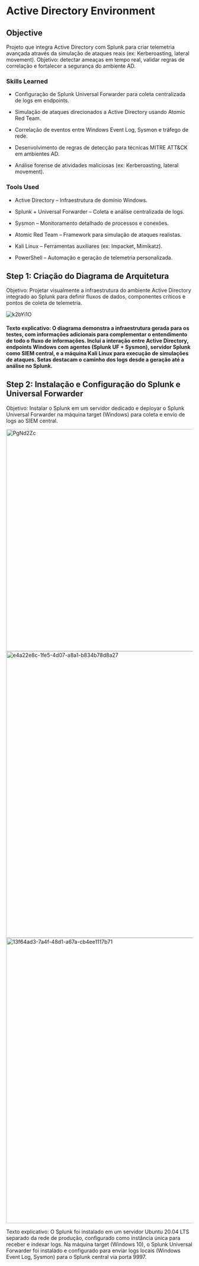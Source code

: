 # Active Directory Environment

## Objective

Projeto que integra Active Directory com Splunk para criar telemetria avançada através da simulação de ataques reais (ex: Kerberoasting, lateral movement). Objetivo: detectar ameaças em tempo real, validar regras de correlação e fortalecer a segurança do ambiente AD.

### Skills Learned

- Configuração de Splunk Universal Forwarder para coleta centralizada de logs em endpoints.

- Simulação de ataques direcionados a Active Directory usando Atomic Red Team.

- Correlação de eventos entre Windows Event Log, Sysmon e tráfego de rede.

- Desenvolvimento de regras de detecção para técnicas MITRE ATT&CK em ambientes AD.

- Análise forense de atividades maliciosas (ex: Kerberoasting, lateral movement).

### Tools Used

- Active Directory – Infraestrutura de domínio Windows.

- Splunk + Universal Forwarder – Coleta e análise centralizada de logs.

- Sysmon – Monitoramento detalhado de processos e conexões.

- Atomic Red Team – Framework para simulação de ataques realistas.

- Kali Linux – Ferramentas auxiliares (ex: Impacket, Mimikatz).

- PowerShell – Automação e geração de telemetria personalizada.

## Step 1: Criação do Diagrama de Arquitetura

Objetivo: Projetar visualmente a infraestrutura do ambiente Active Directory integrado ao Splunk para definir fluxos de dados, componentes críticos e pontos de coleta de telemetria.

![k2bYi1O](https://github.com/user-attachments/assets/f0394f27-0513-4a55-b7cd-5511ce0d97a0)

#### Texto explicativo: O diagrama demonstra a infraestrutura gerada para os testes, com informações adicionais para complementar o entendimento de todo o fluxo de informações. Inclui a interação entre Active Directory, endpoints Windows com agentes (Splunk UF + Sysmon), servidor Splunk como SIEM central, e a máquina Kali Linux para execução de simulações de ataques. Setas destacam o caminho dos logs desde a geração até a análise no Splunk.

## Step 2: Instalação e Configuração do Splunk e Universal Forwarder

Objetivo:
Instalar o Splunk em um servidor dedicado e deployar o Splunk Universal Forwarder na máquina target (Windows) para coleta e envio de logs ao SIEM central.

<img width="804" height="599" alt="PgNd2Zc" src="https://github.com/user-attachments/assets/2a0d9e29-f39d-43cc-afce-1ef2fd6f85a1" />

<img width="1028" height="773" alt="e4a22e8c-1fe5-4d07-a8a1-b834b78d8a27" src="https://github.com/user-attachments/assets/bd8051c1-f437-4a4d-a51c-a7e0bd5ceeac" />

<img width="1027" height="770" alt="13f64ad3-7a4f-48d1-a67a-cb4ee1117b71" src="https://github.com/user-attachments/assets/62748294-6c52-4ada-a631-36849f966086" />

Texto explicativo:
O Splunk foi instalado em um servidor Ubuntu 20.04 LTS separado da rede de produção, configurado como instância única para receber e indexar logs. Na máquina target (Windows 10), o Splunk Universal Forwarder foi instalado e configurado para enviar logs locais (Windows Event Log, Sysmon) para o Splunk central via porta 9997.
